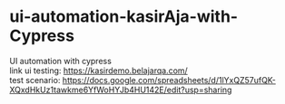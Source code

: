 # ui-automation-kasirAja-with-Cypress
UI automation with cypress \
link ui testing: https://kasirdemo.belajarqa.com/ <br/>
test scenario: https://docs.google.com/spreadsheets/d/1lYxQZ57ufQK-XQxdHkUz1tawkme6YfWoHYJb4HU142E/edit?usp=sharing
